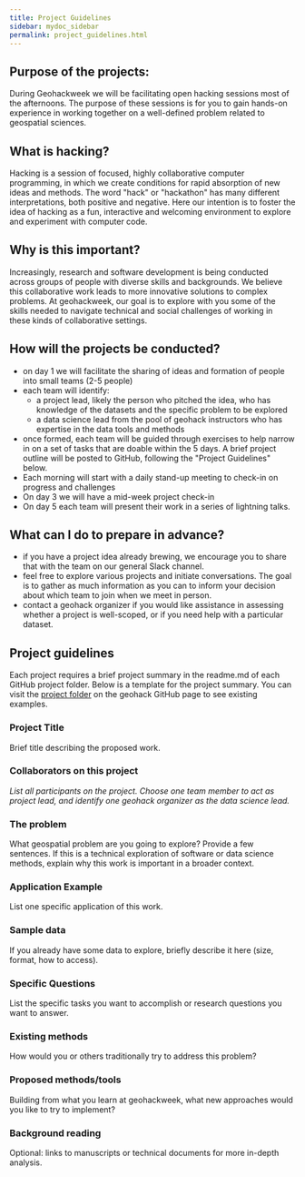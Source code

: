 ```yaml
---
title: Project Guidelines
sidebar: mydoc_sidebar
permalink: project_guidelines.html
---
```


## Purpose of the projects:

During Geohackweek we will be facilitating open hacking sessions most of the afternoons. The purpose of these sessions is for you to gain hands-on experience in working together on a well-defined problem related to geospatial sciences.

## What is hacking?

Hacking is a session of focused, highly collaborative computer programming, in which we create conditions for rapid absorption of new ideas and methods. The word "hack" or "hackathon" has many different interpretations, both positive and negative. Here our intention is to foster the idea of hacking as a fun, interactive and welcoming environment to explore and experiment with computer code.  

## Why is this important?

Increasingly, research and software development is being conducted across groups of people with diverse skills and backgrounds. We believe this collaborative work leads to more innovative solutions to complex problems. At geohackweek, our goal is to explore with you some of the skills needed to navigate technical and social challenges of working in these kinds of collaborative settings.

## How will the projects be conducted?

* on day 1 we will facilitate the sharing of ideas and formation of people into small teams (2-5 people)
* each team will identify:
  * a project lead, likely the person who pitched the idea, who has knowledge of the datasets and the specific problem to be explored
  * a data science lead from the pool of geohack instructors who has expertise in the data tools and methods
* once formed, each team will be guided through exercises to help narrow in on a set of tasks that are doable within the 5 days. A brief project outline will be posted to GitHub, following the "Project Guidelines" below.
* Each morning will start with a daily stand-up meeting to check-in on progress and challenges
* On day 3 we will have a mid-week project check-in
* On day 5 each team will present their work in a series of lightning talks.

## What can I do to prepare in advance?

* if you have a project idea already brewing, we encourage you to share that with the team on our general Slack channel. 
* feel free to explore various projects and initiate conversations. The goal is to gather as much information as you can to inform your decision about which team to join when we meet in person.
* contact a geohack organizer if you would like assistance in assessing whether a project is well-scoped, or if you need help with a particular dataset.

## Project guidelines

Each project requires a brief project summary in the readme.md of each GitHub project folder. Below is a template for the project summary. You can visit the [project folder](https://github.com/geohackweek/projects) on the geohack GitHub page to see existing examples.

### Project Title

Brief title describing the proposed work.

### Collaborators on this project

_List all participants on the project. Choose one team member to act as project lead, and identify one geohack organizer as the data science lead._

### The problem

What geospatial problem are you going to explore? Provide a few sentences. If this is a technical exploration of software or data science methods, explain why this work is important in a broader context.

### Application Example

List one specific application of this work.

### Sample data

If you already have some data to explore, briefly describe it here (size, format, how to access).

### Specific Questions

List the specific tasks you want to accomplish or research questions you want to answer.

### Existing methods

How would you or others traditionally try to address this problem?

### Proposed methods/tools

Building from what you learn at geohackweek, what new approaches would you like to try to implement?

### Background reading

Optional: links to manuscripts or technical documents for more in-depth analysis.
